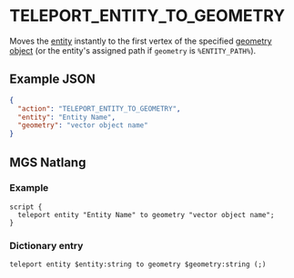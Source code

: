 # TELEPORT_ENTITY_TO_GEOMETRY

Moves the [entity](../entities) instantly to the first vertex of the specified [geometry object](../vector_objects) (or the entity's assigned path if `geometry` is `%ENTITY_PATH%`).

## Example JSON

```json
{
  "action": "TELEPORT_ENTITY_TO_GEOMETRY",
  "entity": "Entity Name",
  "geometry": "vector object name"
}
```

## MGS Natlang

### Example

```mgs
script {
  teleport entity "Entity Name" to geometry "vector object name";
}
```

### Dictionary entry

```
teleport entity $entity:string to geometry $geometry:string (;)
```
